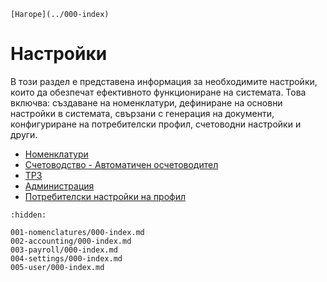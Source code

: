 ```{only} html
[Нагоре](../000-index)
```

# Настройки

В този раздел е представена информация за необходимите настройки, които да обезпечат ефективното функциониране на системата. Това включва: създаване на номенклатури, дефиниране на основни настройки в системата, свързани с генерация на документи, конфигуриране на потребителски профил, счетоводни настройки и други.
 
 - [Номенклатури](001-nomenclatures/000-index.md)
 - [Счетоводство - Автоматичен осчетоводител](002-accounting/000-index.md)
 - [ТРЗ](003-payroll/000-index.md)
 - [Администрация](004-settings/000-index.md)  
 - [Потребителски настройки на профил](005-user/000-index.md)  

```{toctree}
:hidden:

001-nomenclatures/000-index.md
002-accounting/000-index.md
003-payroll/000-index.md
004-settings/000-index.md
005-user/000-index.md
```
